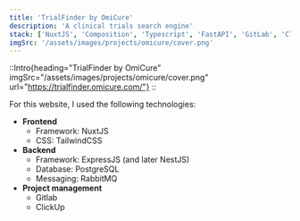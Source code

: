 ```yaml
---
title: 'TrialFinder by OmiCure'
description: 'A clinical trials search engine'
stack: ['NuxtJS', 'Composition', 'Typescript', 'FastAPI', 'GitLab', 'ClickUp', 'Cypress']
imgSrc: '/assets/images/projects/omicure/cover.png'
---
```

::Intro{heading="TrialFinder by OmiCure" imgSrc="/assets/images/projects/omicure/cover.png" url="https://trialfinder.omicure.com/"}
::

For this website, I used the following technologies:
- **Frontend**
  - Framework: NuxtJS
  - CSS: TailwindCSS
- **Backend**
  - Framework: ExpressJS (and later NestJS)
  - Database: PostgreSQL
  - Messaging: RabbitMQ
- **Project management**
  - Gitlab
  - ClickUp